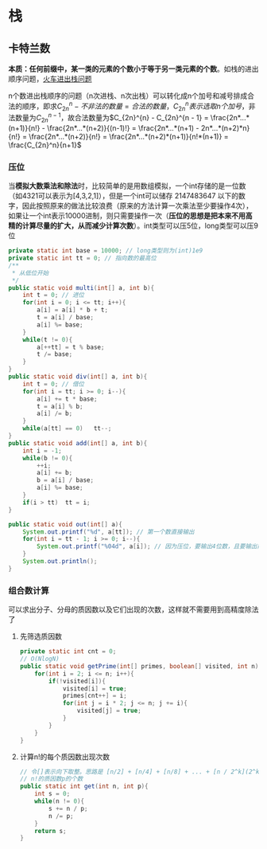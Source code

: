 # 栈

## 卡特兰数

**本质：任何前缀中，某一类的元素的个数小于等于另一类元素的个数**。如栈的进出顺序问题，[火车进出栈问题](https://www.acwing.com/problem/content/132/)

n个数进出栈顺序的问题（n次进栈、n次出栈）可以转化成n个加号和减号排成合法的顺序，即求$C_{2n}^{n} - 不非法的数量 = 合法的数量$，$C_{2n}^{n}表示选取n个加号$，非法数量为$C_{2n}^{n-1}$，故合法数量为$C_{2n}^{n} - C_{2n}^{n - 1} = \frac{2n*...*(n+1)}{n!} - \frac{2n*...*(n+2)}{(n-1)!} = \frac{2n*...*(n+1) - 2n*...*(n+2)*n}{n!} = \frac{2n*...*(n+2)}{n!} = \frac{2n*...*(n+2)*(n+1)}{n!*(n+1)} = \frac{C_{2n}^n}{n+1}$

### 压位

当**模拟大数乘法和除法**时，比较简单的是用数组模拟，一个int存储的是一位数（如4321可以表示为[4,3,2,1]），但是一个int可以储存 2147483647 以下的数字，因此按照原来的做法比较浪费（原来的方法计算一次乘法至少要操作4次），如果让一个int表示10000进制，则只需要操作一次（**压位的思想是把本来不用高精的计算尽量的扩大，从而减少计算次数**）。int类型可以压5位，long类型可以压9位

```java
private static int base = 10000; // long类型则为(int)1e9
private static int tt = 0; // 指向数的最高位
/**
 * 从低位开始
 */
public static void multi(int[] a, int b){
    int t = 0; // 进位
    for(int i = 0; i <= tt; i++){
        a[i] = a[i] * b + t;
        t = a[i] / base;
        a[i] %= base;
    }
    while(t != 0){
        a[++tt] = t % base;
        t /= base;
    }
}
public static void div(int[] a, int b){
    int t = 0; // 借位
    for(int i = tt; i >= 0; i--){
        a[i] += t * base;
        t = a[i] % b;
        a[i] /= b; 
    }
    while(a[tt] == 0)   tt--;
}
public static void add(int[] a, int b){
    int i = -1;
    while(b != 0){
        ++i;
        a[i] += b;
        b = a[i] / base;
        a[i] %= base;
    }
    if(i > tt)  tt = i;
}

public static void out(int[] a){
    System.out.printf("%d", a[tt]); // 第一个数直接输出
    for(int i = tt - 1; i >= 0; i--){
        System.out.printf("%04d", a[i]); // 因为压位，要输出4位数，且要输出前导0
    }
    System.out.println();
}
```

### 组合数计算

可以求出分子、分母的质因数以及它们出现的次数，这样就不需要用到高精度除法了

1. 先筛选质因数

   ```java
   private static int cnt = 0;
   // O(NlogN)
   public static void getPrime(int[] primes, boolean[] visited, int n){
       for(int i = 2; i <= n; i++){
           if(!visited[i]){
               visited[i] = true;
               primes[cnt++] = i;
               for(int j = i * 2; j <= n; j += i){
                   visited[j] = true;
               }
           }
       }
   }
   ```

   

2. 计算n!的每个质因数出现次数

   ```java
   // 令[]表示向下取整。思路是 [n/2] + [n/4] + [n/8] + ... + [n / 2^k](2^k <= n)，第一步是取所有有2这个质因数，而其他有多个2后面继续取
   // n!的质因数p的个数
   public static int get(int n, int p){
       int s = 0;
       while(n != 0){
           s += n / p;
           n /= p;
       }
       return s;
   }
   ```

   